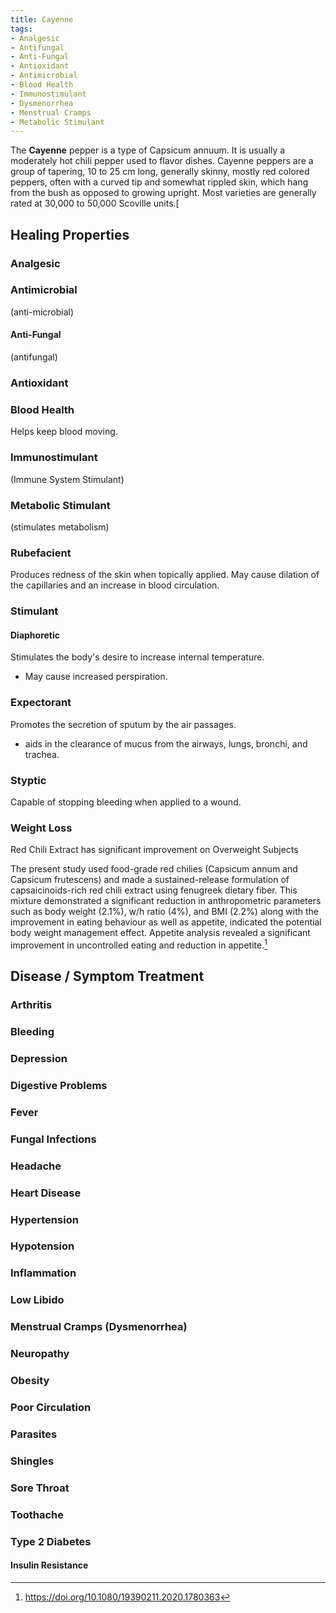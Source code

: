```yaml
---
title: Cayenne
tags:
- Analgesic
- Antifungal
- Anti-Fungal
- Antioxidant
- Antimicrobial
- Blood Health
- Immunostimulant
- Dysmenorrhea
- Menstrual Cramps
- Metabolic Stimulant
---
```

The **Cayenne** pepper is a type of Capsicum annuum. It is usually a moderately hot chili pepper used to flavor dishes. Cayenne peppers are a group of tapering, 10 to 25 cm long, generally skinny, mostly red colored peppers, often with a curved tip and somewhat rippled skin, which hang from the bush as opposed to growing upright. Most varieties are generally rated at 30,000 to 50,000 Scoville units.[

## Healing Properties

### Analgesic

### Antimicrobial

(anti-microbial)

#### Anti-Fungal

(antifungal)

### Antioxidant

### Blood Health

Helps keep blood moving.

### Immunostimulant

(Immune System Stimulant)

### Metabolic Stimulant

(stimulates metabolism)

### Rubefacient

Produces redness of the skin when topically applied. May cause dilation of the capillaries and an increase in blood circulation.

### Stimulant

#### Diaphoretic

Stimulates the body's desire to increase internal temperature.

- May cause increased perspiration.

### Expectorant

Promotes the secretion of sputum by the air passages.

- aids in the clearance of mucus from the airways, lungs, bronchi, and trachea.

### Styptic

Capable of stopping bleeding when applied to a wound.

### Weight Loss

Red Chili Extract has significant improvement on Overweight Subjects

The present study used food-grade red chilies (Capsicum annum and Capsicum frutescens) and made a sustained-release formulation of capsaicinoids-rich red chili extract using fenugreek dietary fiber.  This mixture demonstrated a significant reduction in anthropometric parameters such as body weight (2.1%), w/h ratio (4%), and BMI (2.2%) along with the improvement in eating behaviour as well as appetite, indicated the potential body weight management effect. Appetite analysis revealed a significant improvement in uncontrolled eating and reduction in appetite.[^1]

## Disease / Symptom Treatment

### Arthritis

### Bleeding

### Depression

### Digestive Problems

### Fever

### Fungal Infections

### Headache

### Heart Disease

### Hypertension

### Hypotension

### Inflammation

### Low Libido

### Menstrual Cramps (Dysmenorrhea)

### Neuropathy

### Obesity

### Poor Circulation

### Parasites

### Shingles

### Sore Throat

### Toothache

### Type 2 Diabetes

#### Insulin Resistance

[^1]: https://doi.org/10.1080/19390211.2020.1780363